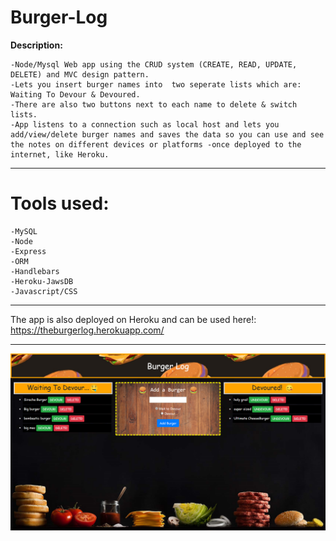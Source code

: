 # Burger-Log

**Description:**

    -Node/Mysql Web app using the CRUD system (CREATE, READ, UPDATE, DELETE) and MVC design pattern.
    -Lets you insert burger names into  two seperate lists which are: Waiting To Devour & Devoured.
    -There are also two buttons next to each name to delete & switch lists.
    -App listens to a connection such as local host and lets you add/view/delete burger names and saves the data so you can use and see the notes on different devices or platforms -once deployed to the internet, like Heroku.

___________________________________________________________________________________________________________________________________

# Tools used:
    -MySQL
    -Node
    -Express
    -ORM
    -Handlebars
    -Heroku-JawsDB
    -Javascript/CSS 

___________________________________________________________________________________________________________________________________

The app is also deployed on Heroku and can be used here!: https://theburgerlog.herokuapp.com/
___________________________________________________________________________________________________________________________________

![Example profile](./exampleIMG.png)
